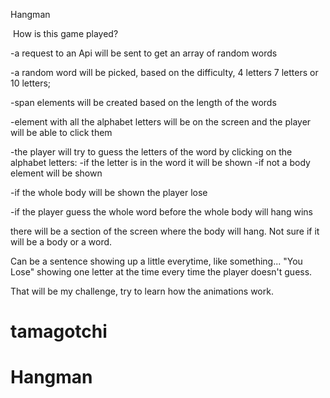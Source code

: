 

​Hangman

​
How is this game played?

-a request to an Api will be sent to get an array of random words

-a random word will be picked, based on the difficulty, 4 letters 7 letters or 10 letters;

-span elements will be created based on the length of the words

-element with all the alphabet letters will be on the screen and the player will be able to click them

-the player will try to guess the letters of the word by clicking on the alphabet letters:
         -if the letter is in the word it will be shown
         -if not a body element will be shown

-if the whole body will be shown the player lose

-if the player guess the whole word before the whole body will hang wins



there will be a section of the screen where the body will hang. Not sure if it will be a body or a word.

Can be a sentence showing up a little everytime, like something... "You Lose" showing one letter at the time every time the player doesn't guess.

That will be my challenge, try to learn how the animations work. 

# tamagotchi
# Hangman
